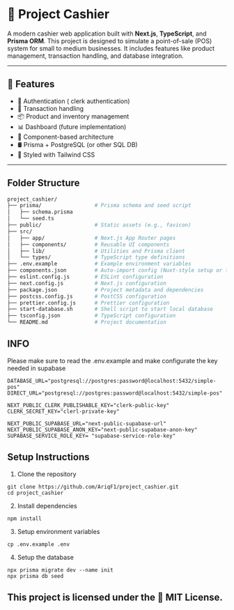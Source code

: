 # 💸 Project Cashier

A modern cashier web application built with **Next.js**, **TypeScript**, and **Prisma ORM**. This project is designed to simulate a point-of-sale (POS) system for small to medium businesses. It includes features like product management, transaction handling, and database integration.

---

## 🚀 Features

- 🔐 Authentication ( clerk authentication)
- 🧾 Transaction handling
- 📦 Product and inventory management
- 📊 Dashboard (future implementation)
- 🧩 Component-based architecture
- 🛢️ Prisma + PostgreSQL (or other SQL DB)
- 💅 Styled with Tailwind CSS

---

## Folder Structure

```bash
project_cashier/
├── prisma/                 # Prisma schema and seed script
│   ├── schema.prisma
│   └── seed.ts
├── public/                 # Static assets (e.g., favicon)
├── src/
│   ├── app/                # Next.js App Router pages
│   ├── components/         # Reusable UI components
│   ├── lib/                # Utilities and Prisma client
│   └── types/              # TypeScript type definitions
├── .env.example            # Example environment variables
├── components.json         # Auto-import config (Nuxt-style setup or tooling)
├── eslint.config.js        # ESLint configuration
├── next.config.js          # Next.js configuration
├── package.json            # Project metadata and dependencies
├── postcss.config.js       # PostCSS configuration
├── prettier.config.js      # Prettier configuration
├── start-database.sh       # Shell script to start local database
├── tsconfig.json           # TypeScript configuration
└── README.md               # Project documentation
```

## INFO

Please make sure to read the .env.example and make configurate the key needed in supabase

```
DATABASE_URL="postgresql://postgres:password@localhost:5432/simple-pos"
DIRECT_URL="postgresql://postgres:password@localhost:5432/simple-pos"

NEXT_PUBLIC_CLERK_PUBLISHABLE_KEY="clerk-public-key"
CLERK_SECRET_KEY="clerl-private-key"

NEXT_PUBLIC_SUPABASE_URL="next-public-supabase-url"
NEXT_PUBLIC_SUPABASE_ANON_KEY="next-public-supabase-anon-key"
SUPABASE_SERVICE_ROLE_KEY= "supabase-service-role-key"
```

## Setup Instructions

1. Clone the repository

```
git clone https://github.com/AriqF1/project_cashier.git
cd project_cashier
```

2. Install dependencies

```
npm install
```

3. Setup environment variables

```
cp .env.example .env
```

4. Setup the database

```
npx prisma migrate dev --name init
npx prisma db seed
```

## This project is licensed under the 📄 MIT License.
